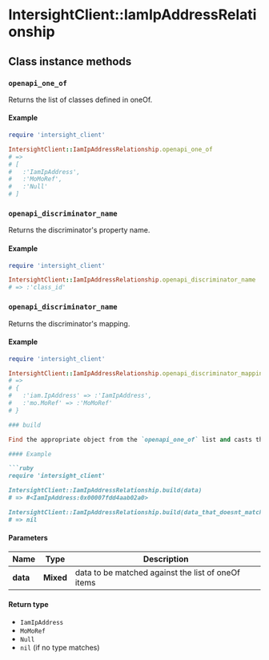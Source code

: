 # IntersightClient::IamIpAddressRelationship

## Class instance methods

### `openapi_one_of`

Returns the list of classes defined in oneOf.

#### Example

```ruby
require 'intersight_client'

IntersightClient::IamIpAddressRelationship.openapi_one_of
# =>
# [
#   :'IamIpAddress',
#   :'MoMoRef',
#   :'Null'
# ]
```

### `openapi_discriminator_name`

Returns the discriminator's property name.

#### Example

```ruby
require 'intersight_client'

IntersightClient::IamIpAddressRelationship.openapi_discriminator_name
# => :'class_id'
```

### `openapi_discriminator_name`

Returns the discriminator's mapping.

#### Example

```ruby
require 'intersight_client'

IntersightClient::IamIpAddressRelationship.openapi_discriminator_mapping
# =>
# {
#   :'iam.IpAddress' => :'IamIpAddress',
#   :'mo.MoRef' => :'MoMoRef'
# }

### build

Find the appropriate object from the `openapi_one_of` list and casts the data into it.

#### Example

```ruby
require 'intersight_client'

IntersightClient::IamIpAddressRelationship.build(data)
# => #<IamIpAddress:0x00007fdd4aab02a0>

IntersightClient::IamIpAddressRelationship.build(data_that_doesnt_match)
# => nil
```

#### Parameters

| Name | Type | Description |
| ---- | ---- | ----------- |
| **data** | **Mixed** | data to be matched against the list of oneOf items |

#### Return type

- `IamIpAddress`
- `MoMoRef`
- `Null`
- `nil` (if no type matches)

